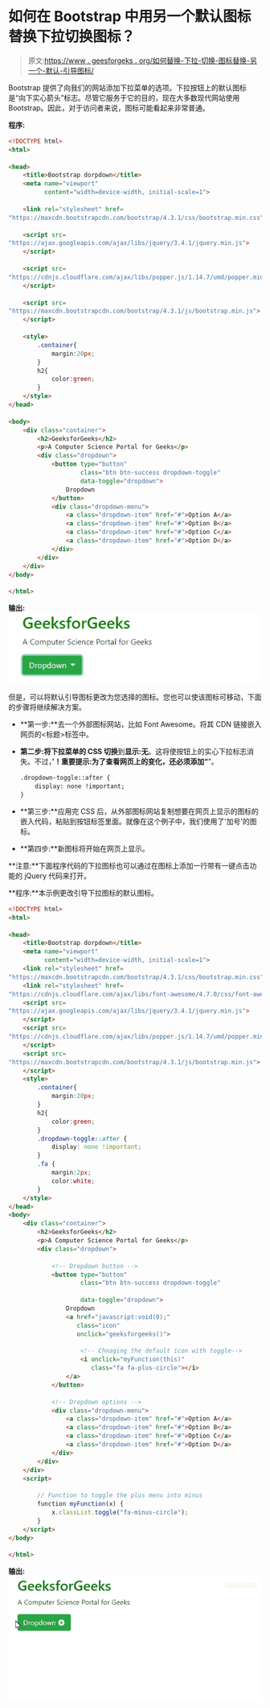 # 如何在 Bootstrap 中用另一个默认图标替换下拉切换图标？

> 原文:[https://www . geesforgeks . org/如何替换-下拉-切换-图标替换-另一个-默认-引导图标/](https://www.geeksforgeeks.org/how-to-replace-dropdown-toggle-icon-with-another-default-icon-in-bootstrap/)

Bootstrap 提供了向我们的网站添加下拉菜单的选项。下拉按钮上的默认图标是“向下实心箭头”标志。尽管它服务于它的目的，现在大多数现代网站使用 Bootstrap。因此，对于访问者来说，图标可能看起来非常普通。

**程序:**

```html
<!DOCTYPE html>
<html>

<head>
    <title>Bootstrap dorpdown</title>
    <meta name="viewport" 
          content="width=device-width, initial-scale=1">

    <link rel="stylesheet" href=
"https://maxcdn.bootstrapcdn.com/bootstrap/4.3.1/css/bootstrap.min.css">

    <script src=
"https://ajax.googleapis.com/ajax/libs/jquery/3.4.1/jquery.min.js">
    </script>

    <script src=
"https://cdnjs.cloudflare.com/ajax/libs/popper.js/1.14.7/umd/popper.min.js">
    </script>

    <script src=
"https://maxcdn.bootstrapcdn.com/bootstrap/4.3.1/js/bootstrap.min.js">
    </script>

    <style>
        .container{
            margin:20px;
        }
        h2{
            color:green;
        }
    </style>
</head>

<body>
    <div class="container">
        <h2>GeeksforGeeks</h2>
        <p>A Computer Science Portal for Geeks</p>
        <div class="dropdown">
            <button type="button" 
                    class="btn btn-success dropdown-toggle" 
                    data-toggle="dropdown">
                Dropdown
            </button>
            <div class="dropdown-menu">
                <a class="dropdown-item" href="#">Option A</a>
                <a class="dropdown-item" href="#">Option B</a>
                <a class="dropdown-item" href="#">Option C</a>
                <a class="dropdown-item" href="#">Option D</a>
            </div>
        </div>
    </div>
</body>

</html>
```

**输出:**
![](img/a011095206586ae8c1e08f44b2692a27.png)

但是，可以将默认引导图标更改为您选择的图标。您也可以使该图标可移动，下面的步骤将继续解决方案。

*   **第一步:**去一个外部图标网站，比如 Font Awesome。将其 CDN 链接嵌入网页的<标题>标签中。

    > <link rel="”stylesheet”" href="”https://cdnjs.cloudflare.com/ajax/libs/font-awesome/4.7.0/css/font-awesome.min.css”">

*   **第二步:**将**下拉菜单的 CSS 切换**到**显示:无**。这将使按钮上的实心下拉标志消失。不过，**’！重要提示:为了查看网页上的变化，还必须添加“**”。

    ```html
    .dropdown-toggle::after {
        display: none !important;
    }

    ```

*   **第三步:**应用完 CSS 后，从外部图标网站复制想要在网页上显示的图标的嵌入代码，粘贴到按钮标签里面。就像在这个例子中，我们使用了'加号'的图标。
*   **第四步:**新图标将开始在网页上显示。

**注意:**下面程序代码的下拉图标也可以通过在图标上添加一行带有一键点击功能的 jQuery 代码来打开。

**程序:**本示例更改引导下拉图标的默认图标。

```html
<!DOCTYPE html>
<html>

<head>
    <title>Bootstrap dorpdown</title>
    <meta name="viewport" 
          content="width=device-width, initial-scale=1">
    <link rel="stylesheet" href=
"https://maxcdn.bootstrapcdn.com/bootstrap/4.3.1/css/bootstrap.min.css">
    <link rel="stylesheet" href=
"https://cdnjs.cloudflare.com/ajax/libs/font-awesome/4.7.0/css/font-awesome.min.css">
    <script src=
"https://ajax.googleapis.com/ajax/libs/jquery/3.4.1/jquery.min.js">
    </script>
    <script src=
"https://cdnjs.cloudflare.com/ajax/libs/popper.js/1.14.7/umd/popper.min.js">
    </script>
    <script src=
"https://maxcdn.bootstrapcdn.com/bootstrap/4.3.1/js/bootstrap.min.js">
    </script>
    <style>
        .container{
            margin:20px;
        }
        h2{
            color:green;
        }
        .dropdown-toggle::after {
            display: none !important;
        }
        .fa {
            margin:2px;
            color:white;
        }
    </style>
</head>
<body>
    <div class="container">
        <h2>GeeksforGeeks</h2>
        <p>A Computer Science Portal for Geeks</p>
        <div class="dropdown">

            <!-- Dropdown button -->
            <button type="button" 
                    class="btn btn-success dropdown-toggle" 

                    data-toggle="dropdown">
                Dropdown
                <a href="javascript:void(0);" 
                   class="icon" 
                   onclick="geeksforgeeks()">

                    <!-- Chnaging the default icon with toggle-->
                    <i onclick="myFunction(this)"
                       class="fa fa-plus-circle"></i>
                </a>
            </button>

            <!-- Dropdown options -->
            <div class="dropdown-menu">
                <a class="dropdown-item" href="#">Option A</a>
                <a class="dropdown-item" href="#">Option B</a>
                <a class="dropdown-item" href="#">Option C</a>
                <a class="dropdown-item" href="#">Option D</a>
            </div>
        </div>
    </div>
    <script> 

        // Function to toggle the plus menu into minus 
        function myFunction(x) { 
            x.classList.toggle("fa-minus-circle"); 
        } 
    </script> 
</body>

</html>
```

**输出:**
![](img/fce818c0c6277d1efad740c858682ac2.png)